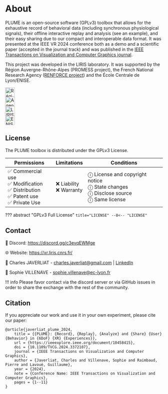# About

PLUME is an open-source software (GPLv3) toolbox that allows for the exhaustive record of behavioral data (including synchronous physiological signals), their offline interactive replay and analysis (see an example), and their easy sharing due to our compact and interoperable data format. It was presented at the IEEE VR 2024 conference both as a demo and a scientific paper (accepted in the journal track) and was published in the [IEEE Transactions on Visualization and Computer Graphics journal](https://www.computer.org/csdl/journal/tg/2024/05/10458415/1V2s4TP60so).

This project was developed in the LIRIS laboratory. It was supported by the Région Auvergne-Rhône-Alpes (PROMESS project), the French National Research Agency ([RENFORCE project](https://projet.liris.cnrs.fr/renforce/)) and the École Centrale de Lyon/ENISE.

<div class="md-container center-h gap-30 flex-row">
	<div class="column">
		<a href="https://www.auvergnerhonealpes.fr/"><img src="../images/logo_aura.png" alt="Région Auvergne-Rhône-Alpes" style="height: 30px"></a>
	</div>
	<div class="column">
		<a href="https://anr.fr/"><img src="../images/logo_anr.png" alt="Agence Nationale de la Recherche" style="height: 30px"></a>
	</div>
	<div class="column">
		<a href="https://liris.cnrs.fr/renforce/"><img src="../images/logo_liris.png" alt="LIRIS" style="height: 30px"></a>
	</div>
	<div class="column">
		<a href="https://www.enise.fr/"><img src="../images/logo_enise.jpg" alt="ENISE" style="height: 30px"></a>
	</div>
</div>

## License

The PLUME toolbox is distributed under the GPLv3 License.

| Permissions                                                                           | Limitations               | Conditions                                                                               |
| ------------------------------------------------------------------------------------- | ------------------------- | ---------------------------------------------------------------------------------------- |
| ✅ Commercial use<br>✅ Modification<br>✅ Distribution<br>✅ Patent use<br>✅ Private Use | ❌ Liability<br>❌ Warranty | ⓘ License and copyright notice<br>ⓘ State changes<br>ⓘ Disclose source<br>ⓘ Same license |

??? abstract "GPLv3 Full License"
    ``` title="LICENSE"
    --8<-- "LICENSE"
    ```

## Contact

💬 Discord: <https://discord.gg/c3evqEWMge>

🌐 Website: <https://xr.liris.cnrs.fr/>

🧑 Charles JAVERLIAT - <charles.javerliat@gmail.com> | [LinkedIn](https://www.linkedin.com/in/charles-javerliat-20234716a/)

🧑 Sophie VILLENAVE - <sophie.villenave@ec-lyon.fr>

!!! info
    Please favor contact via the discord server or via GitHub issues in order to share the exchange with the rest of the community.

## Citation

If you appreciate our work and use it in your own experiment, please cite our paper:

```
@article{javerliat_plume_2024,
	title = {{PLUME}: {Record}, {Replay}, {Analyze} and {Share} {User} {Behavior} in {6DoF} {XR} {Experiences}},
	url = {https://ieeexplore.ieee.org/document/10458415},
	doi = {10.1109/TVCG.2024.3372107},
	journal = {IEEE Transactions on Visualization and Computer Graphics},
	author = {Javerliat, Charles and Villenave, Sophie and Raimbaud, Pierre and Lavoué, Guillaume},
	year = {2024},
	note = {Conference Name: IEEE Transactions on Visualization and Computer Graphics},
	pages = {1--11}
}
```